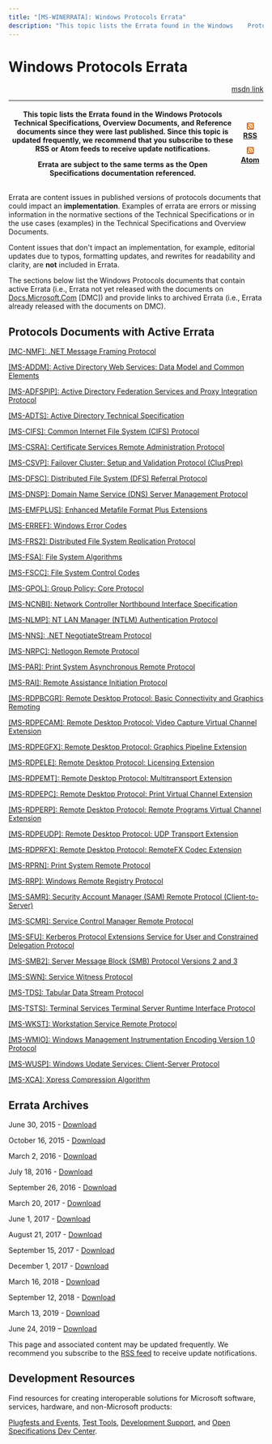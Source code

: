 ```yaml
---
title: "[MS-WINERRATA]: Windows Protocols Errata"
description: "This topic lists the Errata found in the Windows    Protocols Technical Specifications, Overview Documents, and Reference    documents since they"
---
```


# Windows Protocols Errata

<p align="right"><a href="https://msdn.microsoft.com/en-us/library/314fe022-28ea-4bd9-93ac-7941ecf9ca10">msdn link</a></p>
<p> </p>

<table>
 <thead>
  <tr>
   <th>
   <p>This topic lists the Errata found in the Windows
   Protocols Technical Specifications, Overview Documents, and Reference
   documents since they were last published. Since this topic is updated
   frequently, we recommend that you subscribe to these RSS or Atom feeds to
   receive update notifications.</p>
   <p>Errata are subject to the same terms as the
   Open Specifications documentation referenced.</p>
   </th>
   <th>
   <p><img id="Picture 91" src="MS-WINERRATA_files/image001.png"><span><a href="http://blogs.msdn.com/b/protocol_content_errata/rss.aspx">RSS</a></span>
   </p>
   <p><img id="Picture 90" src="MS-WINERRATA_files/image001.png"><span><a href="http://blogs.msdn.com/b/protocol_content_errata/atom.aspx">Atom</a></span>
   </p>
   </th>
  </tr>
 </thead>
</table>

<p>Errata are content issues in published versions of protocols
documents that could impact an <b>implementation</b>. Examples of errata are
errors or missing information in the normative sections of the Technical
Specifications or in the use cases (examples) in the Technical Specifications
and Overview Documents. </p>

<p>Content issues that don't impact an implementation, for
example, editorial updates due to typos, formatting updates, and rewrites for
readability and clarity, are <b>not</b> included in Errata.</p>

<p>The sections below list the Windows Protocols documents that
contain active Errata (i.e., Errata not yet released with the documents on <span><a href="https://docs.microsoft.com/en-us/openspecs">Docs.Microsoft.Com</a></span>
[DMC]) and provide links to archived Errata (i.e., Errata already released with
the documents on DMC).</p>

<h2><span onclick="ExpandCollapse(sectionToggle2)">Protocols Documents with Active Errata</span></h2>
<div>

<p><span><a href="https://msdn.microsoft.com/en-us/library/872541a4-9fc3-4b15-b716-def7619af7df.aspx">[MC-NMF]:
.NET Message Framing Protocol</a></span></p>

<p><span><a href="https://msdn.microsoft.com/en-us/library/mt612822.aspx">[MS-ADDM]: Active
Directory Web Services: Data Model and Common Elements</a> </span></p>

<p><span><a href="https://docs.microsoft.com/en-us/openspecs/windows_protocols/ms-winerrata/0e416eab-5392-4819-ba08-384794593dc5">[MS-ADFSPIP]:
Active Directory Federation Services and Proxy Integration Protocol</a></span></p>

<p><span><a href="https://docs.microsoft.com/en-us/openspecs/windows_protocols/ms-winerrata/fe563333-6e4f-4198-9bf5-741a523cd0d7">[MS-ADTS]:
Active Directory Technical Specification</a></span></p>

<p><span><a href="https://msdn.microsoft.com/en-us/library/mt242395.aspx">[MS-CIFS]: Common
Internet File System (CIFS) Protocol</a></span></p>

<p><span><a href="https://docs.microsoft.com/en-us/openspecs/windows_protocols/ms-winerrata/8d5dba94-8974-4d18-a554-f7b04e7fc112">[MS-CSRA]:
Certificate Services Remote Administration Protocol</a></span></p>

<p><span><a href="https://docs.microsoft.com/en-us/openspecs/windows_protocols/ms-winerrata/3a5aadd1-330f-46f6-af5f-a79fa711c3ae">[MS-CSVP]:
Failover Cluster: Setup and Validation Protocol (ClusPrep)</a></span></p>

<p><span><a href="https://msdn.microsoft.com/en-us/library/mt771648.aspx">[MS-DFSC]:
Distributed File System (DFS) Referral Protocol</a></span></p>

<p><span><a href="https://docs.microsoft.com/en-us/openspecs/windows_protocols/ms-winerrata/7c1732c2-eb0b-4295-9666-34e3683cffc3">[MS-DNSP]:
Domain Name Service (DNS) Server Management Protocol</a></span></p>

<p><span><a href="https://msdn.microsoft.com/en-us/library/mt242408.aspx">[MS-EMFPLUS]:
Enhanced Metafile Format Plus Extensions</a></span> </p>

<p><span><a href="https://docs.microsoft.com/en-us/openspecs/windows_protocols/ms-winerrata/8c03f8cf-6f86-4080-aebc-73591b27899b">[MS-ERREF]:
Windows Error Codes</a></span></p>

<p><span><a href="https://docs.microsoft.com/en-us/openspecs/windows_protocols/ms-winerrata/da16ad01-081d-47f7-bc37-6a6e3faf3b39">[MS-FRS2]:
Distributed File System Replication Protocol</a> </span></p>

<p><span><a href="https://docs.microsoft.com/en-us/openspecs/windows_protocols/ms-winerrata/78a1a199-26c9-42e6-a3ac-4d3ee71dc69b">[MS-FSA]:
File System Algorithms</a></span></p>

<p><span><a href="https://msdn.microsoft.com/en-us/library/mt242387.aspx">[MS-FSCC]: File
System Control Codes</a></span></p>

<p><span><a href="https://docs.microsoft.com/en-us/openspecs/windows_protocols/ms-winerrata/708e16da-6ce4-4a11-a719-be72a5ce5231">[MS-GPOL]:
Group Policy: Core Protocol</a> </span></p>

<p><span><a href="https://msdn.microsoft.com/en-us/library/mt845779.aspx">[MS-NCNBI]:
Network Controller Northbound Interface Specification</a></span></p>

<p><span><a href="https://msdn.microsoft.com/en-us/library/mt242405.aspx">[MS-NLMP]: NT LAN
Manager (NTLM) Authentication Protocol</a></span></p>

<p><span><a href="https://docs.microsoft.com/en-us/openspecs/windows_protocols/ms-winerrata/1b4d9bf2-0af2-45f0-ac45-774815cf31f7">[MS-NNS]:
.NET NegotiateStream Protocol</a></span></p>

<p><span><a href="https://msdn.microsoft.com/en-us/library/mt242392.aspx">[MS-NRPC]:
Netlogon Remote Protocol</a></span></p>

<p><span><a href="https://msdn.microsoft.com/en-us/library/mt798161.aspx">[MS-PAR]: Print
System Asynchronous Remote Protocol</a></span> </p>

<p><span><a href="https://docs.microsoft.com/en-us/openspecs/windows_protocols/ms-winerrata/89c112a1-1a2a-413c-966e-942082cddb03">[MS-RAI]:
Remote Assistance Initiation Protocol</a></span></p>

<p><span><a href="https://docs.microsoft.com/en-us/openspecs/windows_protocols/ms-winerrata/a837c4b6-d2c1-4833-9d0a-e83744882959">[MS-RDPBCGR]:
Remote Desktop Protocol: Basic Connectivity and Graphics Remoting</a></span></p>

<p><span><a href="https://docs.microsoft.com/en-us/openspecs/windows_protocols/ms-winerrata/d69887cd-793a-4117-8cfe-fcdc725df672">[MS-RDPECAM]:
Remote Desktop Protocol: Video Capture Virtual Channel Extension</a></span></p>

<p><span><a href="https://docs.microsoft.com/en-us/openspecs/windows_protocols/ms-winerrata/96525684-2bf0-4169-8ef7-24b7f7b68b3a">[MS-RDPEGFX]:
Remote Desktop Protocol: Graphics Pipeline Extension</a></span></p>

<p><span><a href="https://msdn.microsoft.com/en-us/library/mt846700.aspx">[MS-RDPELE]:
Remote Desktop Protocol: Licensing Extension</a></span></p>

<p><span><a href="https://docs.microsoft.com/en-us/openspecs/windows_protocols/ms-winerrata/b7db7515-5744-4b73-a5cd-14ff7ab8c3b3">[MS-RDPEMT]:
Remote Desktop Protocol: Multitransport Extension</a></span></p>

<p><span><a href="https://docs.microsoft.com/en-us/openspecs/windows_protocols/ms-winerrata/5a52e590-16b9-47e9-8421-a4757a6e7b04">[MS-RDPEPC]:
Remote Desktop Protocol: Print Virtual Channel Extension</a></span></p>

<p><span><a href="https://docs.microsoft.com/en-us/openspecs/windows_protocols/ms-winerrata/216fae20-734c-4822-92d6-21f0fcbb9bc9">[MS-RDPERP]:
Remote Desktop Protocol: Remote Programs Virtual Channel Extension</a></span></p>

<p><span><a href="https://docs.microsoft.com/en-us/openspecs/windows_protocols/ms-winerrata/2ff1edb2-f07e-4273-978e-fa529fc2dadc">[MS-RDPEUDP]:
Remote Desktop Protocol: UDP Transport Extension</a></span></p>

<p><span><a href="https://docs.microsoft.com/en-us/openspecs/windows_protocols/ms-winerrata/0e77bb05-9962-4ba2-9f22-991ce459447d">[MS-RDPRFX]:
Remote Desktop Protocol: RemoteFX Codec Extension</a></span></p>

<p><span><a href="https://msdn.microsoft.com/en-us/library/mt226577.aspx">[MS-RPRN]: Print
System Remote Protocol</a></span></p>

<p><span><a href="https://docs.microsoft.com/en-us/openspecs/windows_protocols/ms-winerrata/b125caa1-1cc5-400a-9fe2-b0ed0155cd52">[MS-RRP]:
Windows Remote Registry Protocol</a></span></p>

<p><span><a href="https://docs.microsoft.com/en-us/openspecs/windows_protocols/ms-winerrata/0e26f360-8a65-4cb7-b416-4a88f2ab7b69">[MS-SAMR]:
Security Account Manager (SAM) Remote Protocol (Client-to-Server)</a></span></p>

<p><span><a href="https://docs.microsoft.com/en-us/openspecs/windows_protocols/ms-winerrata/8f479518-dba5-445c-849b-940d7c6bcf5a">[MS-SCMR]:
Service Control Manager Remote Protocol</a></span></p>

<p><span><a href="https://docs.microsoft.com/en-us/openspecs/windows_protocols/ms-winerrata/68c4fd08-207c-4353-b59d-4d281edfb6bf">[MS-SFU]:
Kerberos Protocol Extensions Service for User and Constrained Delegation
Protocol</a></span></p>

<p><span><a href="https://docs.microsoft.com/en-us/openspecs/windows_protocols/ms-winerrata/2cdafcfa-ce51-426a-9678-630a505a1a35">[MS-SMB2]:
Server Message Block (SMB) Protocol Versions 2 and 3</a></span></p>

<p><span><a href="https://docs.microsoft.com/en-us/openspecs/windows_protocols/ms-winerrata/af829e29-ab72-4885-8857-0a6985e7e8e0">[MS-SWN]:
Service Witness Protocol</a></span></p>

<p><span><a href="https://docs.microsoft.com/en-us/openspecs/windows_protocols/ms-winerrata/491b8609-32bb-43c6-ae6b-3e47dfad2ec1">[MS-TDS]:
Tabular Data Stream Protocol</a></span></p>

<p><span><a href="https://docs.microsoft.com/en-us/openspecs/windows_protocols/ms-winerrata/62b57c60-6191-487b-bcd4-84f1611993e9">[MS-TSTS]:
Terminal Services Terminal Server Runtime Interface Protocol</a></span></p>

<p><span><a href="https://msdn.microsoft.com/en-us/library/mt703699.aspx">[MS-WKST]:
Workstation Service Remote Protocol</a></span></p>

<p><span><a href="https://docs.microsoft.com/en-us/openspecs/windows_protocols/ms-winerrata/0e31b2f5-5c6d-492e-9fca-54362792fb5b">[MS-WMIO]:
Windows Management Instrumentation Encoding Version 1.0 Protocol</a></span></p>

<p><span><a href="https://docs.microsoft.com/en-us/openspecs/windows_protocols/ms-winerrata/7468bc26-8a0b-4f6d-8af1-99bd15a73064">[MS-WUSP]:
Windows Update Services: Client-Server Protocol</a></span></p>

<p><span><a href="https://docs.microsoft.com/en-us/openspecs/windows_protocols/ms-winerrata/fcf3306b-da9e-4da5-b8d0-4152db713231">[MS-XCA]:
Xpress Compression Algorithm</a></span></p>

</div><h2><span onclick="ExpandCollapse(sectionToggle2)">Errata Archives</span></h2>
<div>

<p>June 30, 2015 - <span><a href="http://go.microsoft.com/fwlink/?LinkId=617579">Download</a></span></p>

<p>October 16, 2015 - <span><a href="http://go.microsoft.com/fwlink/?LinkID=690377">Download</a></span></p>

<p>March 2, 2016 - <span><a href="http://go.microsoft.com/fwlink/?LinkId=746298">Download</a></span></p>

<p>July 18, 2016 - <span><a href="http://go.microsoft.com/fwlink/?LinkId=822549">Download</a> </span></p>

<p>September 26, 2016 - <span><a href="http://go.microsoft.com/fwlink/?LinkId=828556">Download</a></span></p>

<p>March 20, 2017 - <span><a href="https://winprotocoldoc.blob.core.windows.net/productionwindowsarchives/MS-WINERRATA/%5bMS-WINERRATA%5d-170320.pdf">Download</a>
</span></p>

<p>June 1, 2017 - <span><a href="https://winprotocoldoc.blob.core.windows.net/productionwindowsarchives/MS-WINERRATA/%5bMS-WINERRATA%5d-170601.pdf">Download</a>
</span></p>

<p>August 21, 2017 - <span><a href="https://winprotocoldoc.blob.core.windows.net/productionwindowsarchives/MS-WINERRATA/%5bMS-WINERRATA%5d-170821.pdf">Download</a>
</span></p>

<p>September 15, 2017 - <span><a href="https://winprotocoldoc.blob.core.windows.net/productionwindowsarchives/MS-WINERRATA/%5bMS-WINERRATA%5d-170915.pdf">Download</a></span></p>

<p>December 1, 2017 - <span><a href="https://winprotocoldoc.blob.core.windows.net/productionwindowsarchives/MS-WINERRATA/%5bMS-WINERRATA%5d-171201.pdf">Download</a>
</span></p>

<p>March 16, 2018 - <span><a href="https://winprotocoldoc.blob.core.windows.net/productionwindowsarchives/MS-WINERRATA/%5bMS-WINERRATA%5d-180316.pdf">Download</a>
</span></p>

<p>September 12, 2018 - <span><a href="https://winprotocoldoc.blob.core.windows.net/productionwindowsarchives/MS-WINERRATA/%5bMS-WINERRATA%5d-180912.pdf">Download</a></span>
</p>

<p>March 13, 2019 - <span><a href="https://winprotocoldoc.blob.core.windows.net/productionwindowsarchives/MS-WINERRATA/%5bMS-WINERRATA%5d-190313.pdf">Download</a></span></p>

<p>June 24, 2019 – <span><a href="https://winprotocoldoc.blob.core.windows.net/productionwindowsarchives/MS-WINERRATA/%5bMS-WINERRATA%5d-190624.pdf">Download</a></span></p>

<p><span>This page and associated content may be
updated frequently. We recommend you subscribe to the <span><a href="https://winprotocoldoc.blob.core.windows.net/productionwindowsarchives/MS-WINERRATA/%5bMS-WINERRATA%5d.rss">RSS
feed</a></span> to receive update notifications.</span></p>

<h2>Development Resources</h2>

<p>Find
resources for creating interoperable solutions for Microsoft software,
services, hardware, and non-Microsoft products: </p>

<p><span><a href="https://msdn.microsoft.com/en-us/openspecifications/dn750988">Plugfests
and Events</a></span>, <span><a href="https://msdn.microsoft.com/en-us/openspecifications/dn750986">Test Tools</a></span>,
<span><a href="https://msdn.microsoft.com/en-us/openspecifications/cc816063">Development
Support</a></span>, and <span><a href="https://msdn.microsoft.com/en-us/openspecifications">Open Specifications
Dev Center</a></span>.</p>

</div>
                